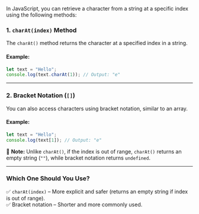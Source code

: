 In JavaScript, you can retrieve a character from a string at a specific index using the following methods:

### **1. `charAt(index)` Method**  
The `charAt()` method returns the character at a specified index in a string.

#### **Example:**
```js
let text = "Hello";
console.log(text.charAt(1)); // Output: "e"
```

---

### **2. Bracket Notation (`[]`)**  
You can also access characters using bracket notation, similar to an array.

#### **Example:**
```js
let text = "Hello";
console.log(text[1]); // Output: "e"
```

🔹 **Note:** Unlike `charAt()`, if the index is out of range, `charAt()` returns an empty string (`""`), while bracket notation returns `undefined`.

---

### **Which One Should You Use?**  
✅ `charAt(index)` – More explicit and safer (returns an empty string if index is out of range).  
✅ Bracket notation – Shorter and more commonly used.